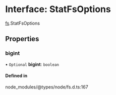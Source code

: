 # Interface: StatFsOptions

[fs](../modules/fs.md).StatFsOptions

## Properties

### bigint

• `Optional` **bigint**: `boolean`

#### Defined in

node_modules/@types/node/fs.d.ts:167
